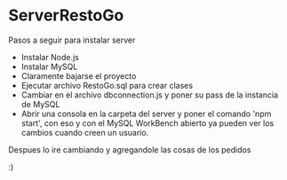 # ServerRestoGo

Pasos a seguir para instalar server

* Instalar Node.js
* Instalar MySQL
* Claramente bajarse el proyecto
* Ejecutar archivo RestoGo.sql para crear clases
* Cambiar en el archivo dbconnection.js y poner su pass de la instancia de MySQL
* Abrir una consola en la carpeta del server y poner el comando 'npm start', con eso y con el MySQL WorkBench abierto ya pueden ver los cambios cuando creen un usuario.

Despues lo ire cambiando y agregandole las cosas de los pedidos

:)

